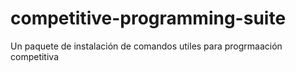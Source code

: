 # competitive-programming-suite
 Un paquete de instalación de comandos utiles para progrmaación competitiva
